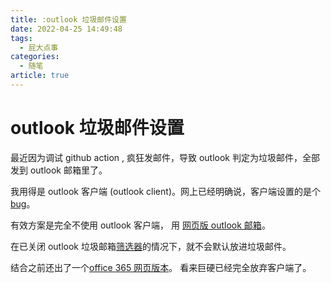 ```yaml
---
title: :outlook 垃圾邮件设置
date: 2022-04-25 14:49:48
tags:
  - 屁大点事
categories:
  - 随笔
article: true
---
```

# outlook 垃圾邮件设置

最近因为调试 github action , 疯狂发邮件，导致 outlook 判定为垃圾邮件，全部发到 outlook 邮箱里了。

我用得是 outlook 客户端 (outlook client)。网上已经明确说，客户端设置的是个 [bug](https://answers.microsoft.com/en-us/outlook_com/forum/all/even-though-no-automatic-filtering-is-selected/41ab2a0c-949d-4f45-8624-429c31d17737)。

有效方案是完全不使用 outlook 客户端， 用 [网页版 outlook 邮箱](https://outlook.live.com/)。

在已关闭 outlook 垃圾邮箱[筛选器](https://outlook.live.com/mail/0/options/mail/junkEmail/filtersOption)的情况下，就不会默认放进垃圾邮件。

结合之前还出了一个[office 365 网页版本](https://www.office.com/)。
看来巨硬已经完全放弃客户端了。
